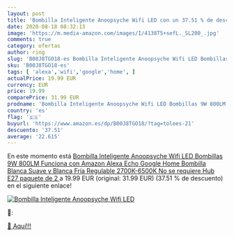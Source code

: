 ```yaml
---
layout: post
title: 'Bombilla Inteligente Anoopsyche Wifi LED con un 37.51 % de descuento'
date: 2020-08-18 08:32:13
image: 'https://m.media-amazon.com/images/I/4138T5+sefL._SL200_.jpg'
comments: true
category: ofertas
author: ring
slug: 'B00J8TGO18-es Bombilla Inteligente Anoopsyche Wifi LED Bombillas 9W...'
sku: 'B00J8TGO18-es'
tags: [ 'alexa','wifi','google','home', ]
actualPrice: 19.99 EUR
currency: EUR
price: 19.99
comparePrice: 31.99 EUR
prodname: 'Bombilla Inteligente Anoopsyche Wifi LED Bombillas 9W 800LM Funciona con Amazon Alexa Echo Google Home Bombilla Blanca Suave y Blanca Fría Regulable 2700K-6500K No se requiere Hub E27  paquete de 2 '
country: 'es'
flag: '🇪🇸'
buyurl: 'https://www.amazon.es/dp/B00J8TGO18/?tag=tolees-21'
descuento: '37.51'
average: '22.615'
---
```


En este momento está [Bombilla Inteligente Anoopsyche Wifi LED Bombillas 9W 800LM Funciona con Amazon Alexa Echo Google Home Bombilla Blanca Suave y Blanca Fría Regulable 2700K-6500K No se requiere Hub E27  paquete de 2 ](https://www.amazon.es/dp/B00J8TGO18/?tag=tolees-21) a 19.99 EUR (original: 31.99 EUR) (37.51 %  de descuento) en el siguiente enlace!

[![Bombilla Inteligente Anoopsyche Wifi LED](https://m.media-amazon.com/images/I/4138T5+sefL._SL200_.jpg)](https://www.amazon.es/dp/B00J8TGO18/?tag=tolees-21)

🔎:


[🛒 Aquí!!!](https://www.amazon.es/dp/B00J8TGO18/?tag=tolees-21)
